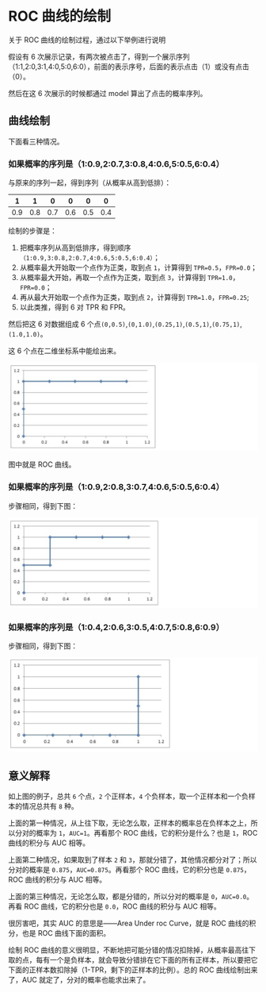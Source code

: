 # ROC 曲线的绘制

关于 ROC 曲线的绘制过程，通过以下举例进行说明

假设有 6 次展示记录，有两次被点击了，得到一个展示序列（1:1,2:0,3:1,4:0,5:0,6:0），前面的表示序号，后面的表示点击（1）或没有点击（0）。

然后在这 6 次展示的时候都通过 model 算出了点击的概率序列。

## 曲线绘制

下面看三种情况。

### 如果概率的序列是（1:0.9,2:0.7,3:0.8,4:0.6,5:0.5,6:0.4）

与原来的序列一起，得到序列（从概率从高到低排）：

|  1  |  1  |  0  |  0  |  0  |  0  |
| :-: | :-: | :-: | :-: | :-: | :-: |
| 0.9 | 0.8 | 0.7 | 0.6 | 0.5 | 0.4 |

绘制的步骤是：

1. 把概率序列从高到低排序，得到顺序`（1:0.9,3:0.8,2:0.7,4:0.6,5:0.5,6:0.4）`；
2. 从概率最大开始取一个点作为正类，取到点 `1`，计算得到 `TPR=0.5`，`FPR=0.0`；
3. 从概率最大开始，再取一个点作为正类，取到点 `3`，计算得到 `TPR=1.0`，`FPR=0.0`；
4. 再从最大开始取一个点作为正类，取到点 `2`，计算得到 `TPR=1.0`，`FPR=0.25`;
5. 以此类推，得到 6 对 TPR 和 FPR。

然后把这 6 对数据组成 6 个点`(0,0.5)`,`(0,1.0)`,`(0.25,1)`,`(0.5,1)`,`(0.75,1)`,`(1.0,1.0)`。

这 6 个点在二维坐标系中能绘出来。

![ROC曲线](../images/logistic/roc1.png)

图中就是 ROC 曲线。

### 如果概率的序列是（1:0.9,2:0.8,3:0.7,4:0.6,5:0.5,6:0.4）

步骤相同，得到下图：

![ROC曲线](../images/logistic/roc2.png)

### 如果概率的序列是（1:0.4,2:0.6,3:0.5,4:0.7,5:0.8,6:0.9）

步骤相同，得到下图：

![ROC曲线](../images/logistic/roc3.png)

## 意义解释

如上图的例子，总共 `6` 个点，`2` 个正样本，`4` 个负样本，取一个正样本和一个负样本的情况总共有 `8` 种。

上面的第一种情况，从上往下取，无论怎么取，正样本的概率总在负样本之上，所以分对的概率为 `1`，`AUC=1`。再看那个 ROC 曲线，它的积分是什么？也是 `1`，ROC 曲线的积分与 AUC 相等。

上面第二种情况，如果取到了样本 `2` 和 `3`，那就分错了，其他情况都分对了；所以分对的概率是 `0.875`，`AUC=0.875`。再看那个 ROC 曲线，它的积分也是 `0.875`，ROC 曲线的积分与 AUC 相等。

上面的第三种情况，无论怎么取，都是分错的，所以分对的概率是 `0`，`AUC=0.0`。再看 ROC 曲线，它的积分也是 `0.0`，ROC 曲线的积分与 AUC 相等。

很厉害吧，其实 AUC 的意思是——Area Under roc Curve，就是 ROC 曲线的积分，也是 ROC 曲线下面的面积。

绘制 ROC 曲线的意义很明显，不断地把可能分错的情况扣除掉，从概率最高往下取的点，每有一个是负样本，就会导致分错排在它下面的所有正样本，所以要把它下面的正样本数扣除掉（1-TPR，剩下的正样本的比例）。总的 ROC 曲线绘制出来了，AUC 就定了，分对的概率也能求出来了。
